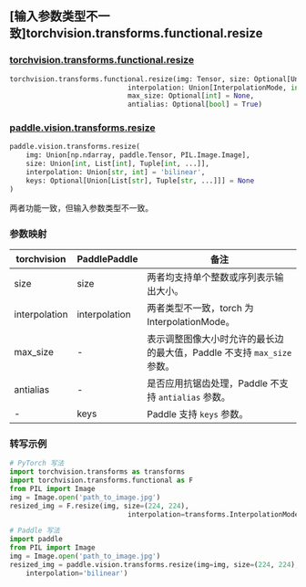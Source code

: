 ## [输入参数类型不一致]torchvision.transforms.functional.resize

### [torchvision.transforms.functional.resize](https://pytorch.org/vision/main/generated/torchvision.transforms.functional.resize.html)

```python
torchvision.transforms.functional.resize(img: Tensor, size: Optional[Union[int, Sequence[int]]],
                             interpolation: Union[InterpolationMode, int] = InterpolationMode.BILINEAR,
                             max_size: Optional[int] = None,
                             antialias: Optional[bool] = True)
```

### [paddle.vision.transforms.resize](https://www.paddlepaddle.org.cn/documentation/docs/zh/develop/api/paddle/vision/transforms/resize_cn.html)

```python
paddle.vision.transforms.resize(
    img: Union[np.ndarray, paddle.Tensor, PIL.Image.Image], 
    size: Union[int, List[int], Tuple[int, ...]], 
    interpolation: Union[str, int] = 'bilinear', 
    keys: Optional[Union[List[str], Tuple[str, ...]]] = None
)
```

两者功能一致，但输入参数类型不一致。

### 参数映射

| torchvision | PaddlePaddle | 备注                                                         |
| ----------------------------- | -------------------------------- | ------------------------------------------------------------ |
| size  | size       | 两者均支持单个整数或序列表示输出大小。                       |
| interpolation  | interpolation  | 两者类型不一致，torch 为 InterpolationMode。               |
| max_size         | -                                | 表示调整图像大小时允许的最长边的最大值，Paddle 不支持 `max_size` 参数。                             |
| antialias       | -                                | 是否应用抗锯齿处理，Paddle 不支持 `antialias` 参数。                             |
| -                             | keys  | Paddle 支持 `keys` 参数。 |


### 转写示例


```python
# PyTorch 写法
import torchvision.transforms as transforms
import torchvision.transforms.functional as F
from PIL import Image
img = Image.open('path_to_image.jpg')
resized_img = F.resize(img, size=(224, 224),
                             interpolation=transforms.InterpolationMode.BILINEAR)

# Paddle 写法
import paddle
from PIL import Image
img = Image.open('path_to_image.jpg')
resized_img = paddle.vision.transforms.resize(img=img, size=(224, 224),
    interpolation='bilinear')

```

